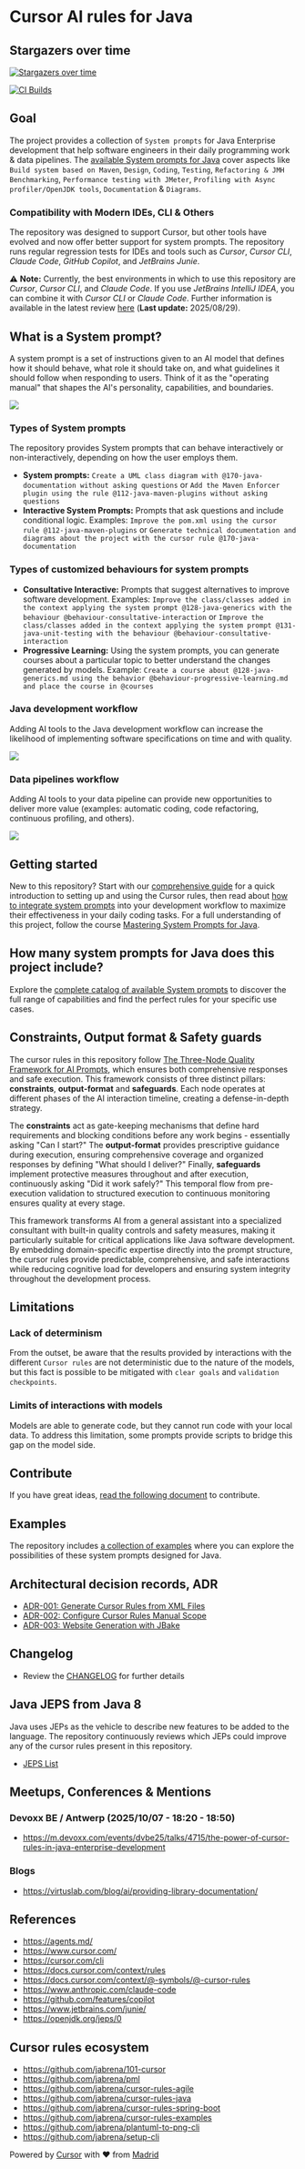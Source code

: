 # Cursor AI rules for Java

## Stargazers over time
[![Stargazers over time](https://starchart.cc/jabrena/cursor-rules-java.svg?variant=light)](https://starchart.cc/jabrena/cursor-rules-java)

[![CI Builds](https://github.com/jabrena/cursor-rules-java/actions/workflows/maven.yaml/badge.svg)](https://github.com/jabrena/cursor-rules-java/actions/workflows/maven.yaml)

## Goal

The project provides a collection of `System prompts` for Java Enterprise development that help software engineers in their daily programming work & data pipelines.
The [available System prompts for Java](./CURSOR-RULES-JAVA.md) cover aspects like `Build system based on Maven`, `Design`, `Coding`, `Testing`, `Refactoring & JMH Benchmarking`, `Performance testing with JMeter`, `Profiling with Async profiler/OpenJDK tools`, `Documentation` & `Diagrams`.

### Compatibility with Modern IDEs, CLI & Others

The repository was designed to support Cursor, but other tools have evolved and now offer better support for system prompts. The repository runs regular regression tests for IDEs and tools such as *Cursor*, *Cursor CLI*, *Claude Code*, *GitHub Copilot*, and *JetBrains Junie*.

⚠️ **Note:** Currently, the best environments in which to use this repository are *Cursor*, *Cursor CLI*, and *Claude Code*. If you use *JetBrains IntelliJ IDEA*, you can combine it with *Cursor CLI* or *Claude Code*. Further information is available in the latest review [here](./documentation/reviews/review-20250829.md) (**Last update:** 2025/08/29).

## What is a System prompt?

A system prompt is a set of instructions given to an AI model that defines how it should behave, what role it should take on, and what guidelines it should follow when responding to users. Think of it as the "operating manual" that shapes the AI's personality, capabilities, and boundaries.

![](./documentation/images/prompts.png)

### Types of System prompts

The repository provides System prompts that can behave interactively or non-interactively, depending on how the user employs them.

- **System prompts:** `Create a UML class diagram with @170-java-documentation without asking questions` or `Add the Maven Enforcer plugin using the rule @112-java-maven-plugins without asking questions`
- **Interactive System Prompts:** Prompts that ask questions and include conditional logic. Examples: `Improve the pom.xml using the cursor rule @112-java-maven-plugins` or `Generate technical documentation and diagrams about the project with the cursor rule @170-java-documentation`

### Types of customized behaviours for system prompts

- **Consultative Interactive:** Prompts that suggest alternatives to improve software development. Examples: `Improve the class/classes added in the context applying the system prompt @128-java-generics with the behaviour @behaviour-consultative-interaction` or `Improve the class/classes added in the context applying the system prompt @131-java-unit-testing with the behaviour @behaviour-consultative-interaction`
- **Progressive Learning:** Using the system prompts, you can generate courses about a particular topic to better understand the changes generated by models. Example: `Create a course about @128-java-generics.md using the behavior @behaviour-progressive-learning.md and place the course in @courses`

### Java development workflow

Adding AI tools to the Java development workflow can increase the likelihood of implementing software specifications on time and with quality.

![](./documentation/images/workflow.png)

### Data pipelines workflow

Adding AI tools to your data pipeline can provide new opportunities to deliver more value (examples: automatic coding, code refactoring, continuous profiling, and others).

![](./documentation/images/data-pipeline-workflow.png)

## Getting started

New to this repository? Start with our [comprehensive guide](./documentation/GETTING-STARTED.md) for a quick introduction to setting up and using the Cursor rules, then read about [how to integrate system prompts](./documentation/HOW-TO-USE.md) into your development workflow to maximize their effectiveness in your daily coding tasks. For a full understanding of this project, follow the course [Mastering System Prompts for Java](https://jabrena.github.io/cursor-rules-java/courses/system-prompts-java/index.html).

## How many system prompts for Java does this project include?

Explore the [complete catalog of available System prompts](./CURSOR-RULES-JAVA.md) to discover the full range of capabilities and find the perfect rules for your specific use cases.

## Constraints, Output format & Safety guards

The cursor rules in this repository follow [The Three-Node Quality Framework for AI Prompts](https://jabrena.github.io/cursor-rules-java/blog/2025/prompt-quality-framework.html), which ensures both comprehensive responses and safe execution. This framework consists of three distinct pillars: **constraints**, **output-format** and **safeguards**. Each node operates at different phases of the AI interaction timeline, creating a defense-in-depth strategy.

The **constraints** act as gate-keeping mechanisms that define hard requirements and blocking conditions before any work begins - essentially asking "Can I start?" The **output-format** provides prescriptive guidance during execution, ensuring comprehensive coverage and organized responses by defining "What should I deliver?" Finally, **safeguards** implement protective measures throughout and after execution, continuously asking "Did it work safely?" This temporal flow from pre-execution validation to structured execution to continuous monitoring ensures quality at every stage.

This framework transforms AI from a general assistant into a specialized consultant with built-in quality controls and safety measures, making it particularly suitable for critical applications like Java software development. By embedding domain-specific expertise directly into the prompt structure, the cursor rules provide predictable, comprehensive, and safe interactions while reducing cognitive load for developers and ensuring system integrity throughout the development process.

## Limitations

### Lack of determinism

From the outset, be aware that the results provided by interactions with the different `Cursor rules` are not deterministic due to the nature of the models, but this fact is possible to be mitigated with `clear goals` and `validation checkpoints`.

### Limits of interactions with models

Models are able to generate code, but they cannot run code with your local data. To address this limitation, some prompts provide scripts to bridge this gap on the model side.

## Contribute

If you have great ideas, [read the following document](./CONTRIBUTING.md) to contribute.

## Examples

The repository includes [a collection of examples](./examples/) where you can explore the possibilities of these system prompts designed for Java.

## Architectural decision records, ADR

- [ADR-001: Generate Cursor Rules from XML Files](./documentation/adr/ADR-001-generate-cursor-rules-from-xml-files.md)
- [ADR-002: Configure Cursor Rules Manual Scope](./documentation/adr/ADR-002-configure-cursor-rules-manual-scope.md)
- [ADR-003: Website Generation with JBake](./documentation/adr/ADR-003-website-generation-with-jbake.md)

## Changelog

- Review the [CHANGELOG](./CHANGELOG.md) for further details

## Java JEPS from Java 8

Java uses JEPs as the vehicle to describe new features to be added to the language. The repository continuously reviews which JEPs could improve any of the cursor rules present in this repository.

- [JEPS List](./documentation/jeps/All-JEPS.md)


## Meetups, Conferences & Mentions

### Devoxx BE / Antwerp (2025/10/07 - 18:20 - 18:50)

- https://m.devoxx.com/events/dvbe25/talks/4715/the-power-of-cursor-rules-in-java-enterprise-development

### Blogs

- https://virtuslab.com/blog/ai/providing-library-documentation/

## References

- https://agents.md/
- https://www.cursor.com/
- https://cursor.com/cli
- https://docs.cursor.com/context/rules
- https://docs.cursor.com/context/@-symbols/@-cursor-rules
- https://www.anthropic.com/claude-code
- https://github.com/features/copilot
- https://www.jetbrains.com/junie/
- https://openjdk.org/jeps/0

## Cursor rules ecosystem

- https://github.com/jabrena/101-cursor
- https://github.com/jabrena/pml
- https://github.com/jabrena/cursor-rules-agile
- https://github.com/jabrena/cursor-rules-java
- https://github.com/jabrena/cursor-rules-spring-boot
- https://github.com/jabrena/cursor-rules-examples
- https://github.com/jabrena/plantuml-to-png-cli
- https://github.com/jabrena/setup-cli

Powered by [Cursor](https://www.cursor.com/) with ❤️ from [Madrid](https://www.google.com/maps/place/Community+of+Madrid,+Madrid/@40.4983324,-6.3162283,8z/data=!3m1!4b1!4m6!3m5!1s0xd41817a40e033b9:0x10340f3be4bc880!8m2!3d40.4167088!4d-3.5812692!16zL20vMGo0eGc?entry=ttu&g_ep=EgoyMDI1MDgxOC4wIKXMDSoASAFQAw%3D%3D)

